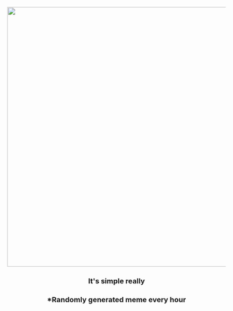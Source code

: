<p align="center">
        <img src="https://i.redd.it/m9nksyq66jl81.png" width="600" height="600">
        </p>
        <h3 align="center">It's simple really</h3>
        <h3 align="center">*Randomly generated meme every hour</h3>
    